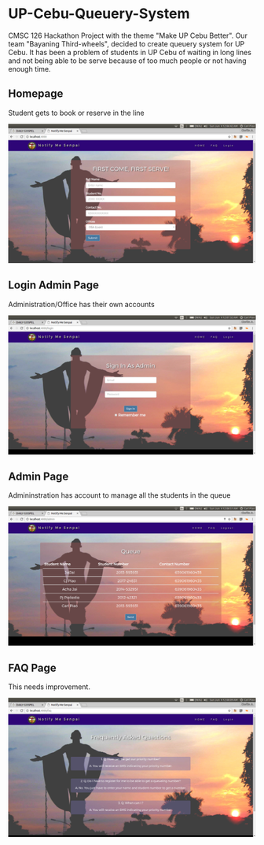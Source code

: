 # UP-Cebu-Queuery-System

CMSC 126 Hackathon Project with the theme "Make UP Cebu Better". Our team "Bayaning Third-wheels", decided to create queuery system for UP Cebu. It has been a problem of students in UP Cebu of waiting in long lines and not being able to be serve because of too much people or not having enough time.

<h2>Homepage</h2>
<p>Student gets to book or reserve in the line<p>
<img src="https://github.com/carljunepiao/UP-Cebu-Queuery-System/blob/master/UP%20Query%20System/Main.png">

<h2>Login Admin Page</h2>
<p>Administration/Office has their own accounts</p>
<img src="https://github.com/carljunepiao/UP-Cebu-Queuery-System/blob/master/UP%20Query%20System/login.png">

<h2>Admin Page</h2>
<p>Admininstration has account to manage all the students in the queue<p>
<img src="https://github.com/carljunepiao/UP-Cebu-Queuery-System/blob/master/UP%20Query%20System/admin.png">

<h2>FAQ Page</h2>
<p>This needs improvement.<p>
<img src="https://github.com/carljunepiao/UP-Cebu-Queuery-System/blob/master/UP%20Query%20System/faq.png">
